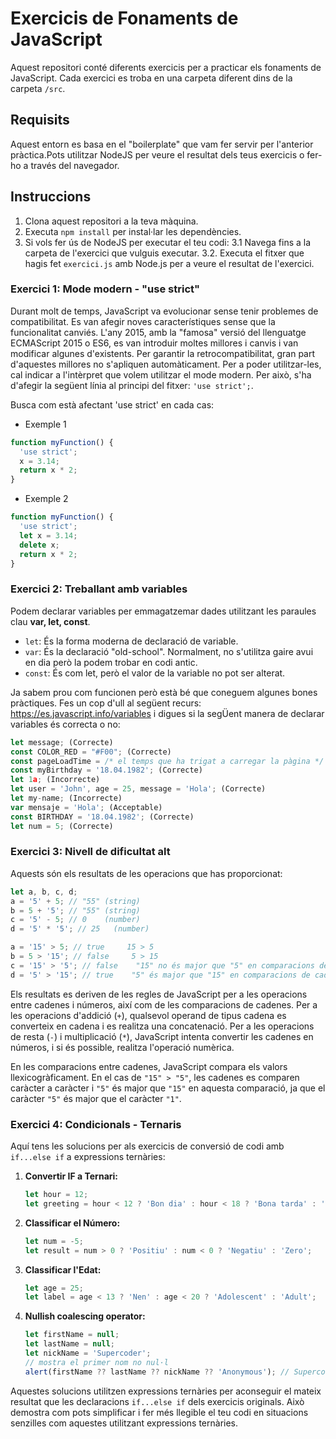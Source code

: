 # Exercicis de Fonaments de JavaScript

Aquest repositori conté diferents exercicis per a practicar els fonaments de JavaScript. Cada exercici es troba en una carpeta diferent dins de la carpeta `/src`.

## Requisits

Aquest entorn es basa en el "boilerplate" que vam fer servir per l'anterior pràctica.Pots utilitzar NodeJS per veure el resultat dels teus exercicis o fer-ho a través del navegador.

## Instruccions

1. Clona aquest repositori a la teva màquina.
2. Executa `npm install` per instal·lar les dependències.
3. Si vols fer ús de NodeJS per executar el teu codi:
   3.1 Navega fins a la carpeta de l'exercici que vulguis executar.
   3.2. Executa el fitxer que hagis fet `exercici.js` amb Node.js per a veure el resultat de l'exercici.

### Exercici 1: Mode modern - "use strict"

Durant molt de temps, JavaScript va evolucionar sense tenir problemes de compatibilitat. Es van afegir noves característiques sense que la funcionalitat canviés. L'any 2015, amb la "famosa" versió del llenguatge ECMAScript 2015 o ES6, es van introduir moltes millores i canvis i van modificar algunes d'existents. Per garantir la retrocompatibilitat, gran part d'aquestes millores no s'apliquen automàticament. Per a poder utilitzar-les, cal indicar a l'intèrpret que volem utilitzar el mode modern. Per això, s'ha d'afegir la següent línia al principi del fitxer: `'use strict';`.

Busca com està afectant 'use strict' en cada cas:

- Exemple 1

```javascript
function myFunction() {
  'use strict';
  x = 3.14;
  return x * 2;
}
```

- Exemple 2

```javascript
function myFunction() {
  'use strict';
  let x = 3.14;
  delete x;
  return x * 2;
}
```

### Exercici 2: Treballant amb variables

Podem declarar variables per emmagatzemar dades utilitzant les paraules clau **var, let, const**.

- `let`: És la forma moderna de declaració de variable.
- `var`: És la declaració "old-school". Normalment, no s'utilitza gaire avui en dia però la podem trobar en codi antic.
- `const`: És com let, però el valor de la variable no pot ser alterat.

Ja sabem prou com funcionen però està bé que coneguem algunes bones pràctiques. Fes un cop d'ull al següent recurs: https://es.javascript.info/variables i digues si la segÜent manera de declarar variables és correcta o no:

```javascript
let message; (Correcte)
const COLOR_RED = "#F00"; (Correcte)
const pageLoadTime = /* el temps que ha trigat a carregar la pàgina */
const myBirthday = '18.04.1982'; (Correcte)
let 1a; (Incorrecte)
let user = 'John', age = 25, message = 'Hola'; (Correcte)
let my-name; (Incorrecte)
var mensaje = 'Hola'; (Acceptable)
const BIRTHDAY = '18.04.1982'; (Correcte)
let num = 5; (Correcte)
```

### Exercici 3: Nivell de dificultat alt

Aquests són els resultats de les operacions que has proporcionat:

```javascript
let a, b, c, d;
a = '5' + 5; // "55" (string)
b = 5 + '5'; // "55" (string)
c = '5' - 5; // 0    (number)
d = '5' * '5'; // 25   (number)

a = '15' > 5; // true     15 > 5
b = 5 > '15'; // false     5 > 15
c = '15' > '5'; // false    "15" no és major que "5" en comparacions de cadena
d = '5' > '15'; // true    "5" és major que "15" en comparacions de cadena
```

Els resultats es deriven de les regles de JavaScript per a les operacions entre cadenes i números, així com de les comparacions de cadenes. Per a les operacions d'addició (`+`), qualsevol operand de tipus cadena es converteix en cadena i es realitza una concatenació. Per a les operacions de resta (`-`) i multiplicació (`*`), JavaScript intenta convertir les cadenes en números, i si és possible, realitza l'operació numèrica.

En les comparacions entre cadenes, JavaScript compara els valors llexicogràficament. En el cas de `"15" > "5"`, les cadenes es comparen caràcter a caràcter i `"5"` és major que `"15"` en aquesta comparació, ja que el caràcter `"5"` és major que el caràcter `"1"`.

### Exercici 4: Condicionals - Ternaris

Aquí tens les solucions per als exercicis de conversió de codi amb `if...else if` a expressions ternàries:

1. **Convertir IF a Ternari:**

   ```javascript
   let hour = 12;
   let greeting = hour < 12 ? 'Bon dia' : hour < 18 ? 'Bona tarda' : 'Bona nit';
   ```

2. **Classificar el Número:**

   ```javascript
   let num = -5;
   let result = num > 0 ? 'Positiu' : num < 0 ? 'Negatiu' : 'Zero';
   ```

3. **Classificar l'Edat:**

   ```javascript
   let age = 25;
   let label = age < 13 ? 'Nen' : age < 20 ? 'Adolescent' : 'Adult';
   ```

4. **Nullish coalescing operator:**

   ```javascript
   let firstName = null;
   let lastName = null;
   let nickName = 'Supercoder';
   // mostra el primer nom no nul·l
   alert(firstName ?? lastName ?? nickName ?? 'Anonymous'); // Supercoder
   ```

Aquestes solucions utilitzen expressions ternàries per aconseguir el mateix resultat que les declaracions `if...else if` dels exercicis originals. Això demostra com pots simplificar i fer més llegible el teu codi en situacions senzilles com aquestes utilitzant expressions ternàries.
